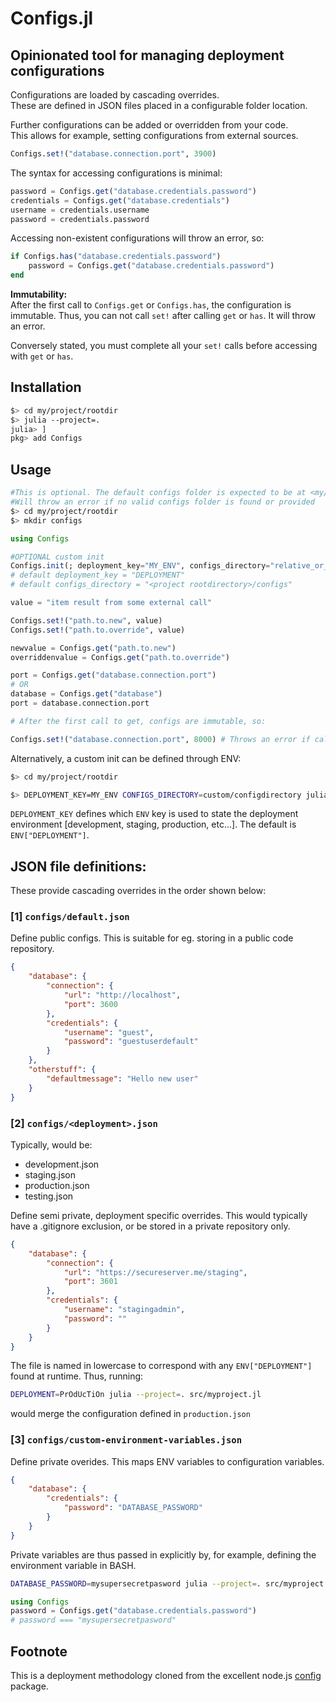 # Configs.jl

## Opinionated tool for managing deployment configurations

Configurations are loaded by cascading overrides.  
These are defined in JSON files placed in a configurable folder location.

Further configurations can be added or overridden from your code.  
This allows for example, setting configurations from external sources.
```julia
Configs.set!("database.connection.port", 3900)
```


The syntax for accessing configurations is minimal:
```julia
password = Configs.get("database.credentials.password")
credentials = Configs.get("database.credentials")
username = credentials.username
password = credentials.password
```

Accessing non-existent configurations will throw an error, so:
```julia
if Configs.has("database.credentials.password")
    password = Configs.get("database.credentials.password")
end
```


**Immutability:**  
After the first call to ```Configs.get``` or ```Configs.has```, the configuration is immutable. Thus, you can not call ```set!``` after calling ```get``` or ```has```. It will throw an error.

Conversely stated, you must complete all your ```set!``` calls before accessing with ```get``` or ```has```.

## Installation
```bash
$> cd my/project/rootdir
$> julia --project=.
julia> ]
pkg> add Configs
```
## Usage
```bash
#This is optional. The default configs folder is expected to be at <my/project/rootdir>/configs.
#Will throw an error if no valid configs folder is found or provided
$> cd my/project/rootdir
$> mkdir configs
```
```julia
using Configs

#OPTIONAL custom init
Configs.init(; deployment_key="MY_ENV", configs_directory="relative_or_absolute/custom/configdirectory") 
# default deployment_key = "DEPLOYMENT"
# default configs_directory = "<project rootdirectory>/configs"

value = "item result from some external call"

Configs.set!("path.to.new", value)
Configs.set!("path.to.override", value)

newvalue = Configs.get("path.to.new")
overriddenvalue = Configs.get("path.to.override")

port = Configs.get("database.connection.port")
# OR
database = Configs.get("database")
port = database.connection.port

# After the first call to get, configs are immutable, so:

Configs.set!("database.connection.port", 8000) # Throws an error if called here
```
Alternatively, a custom init can be defined through ENV:
```bash
$> cd my/project/rootdir

$> DEPLOYMENT_KEY=MY_ENV CONFIGS_DIRECTORY=custom/configdirectory julia --project=. src/project.jl
```
```DEPLOYMENT_KEY``` defines which ```ENV``` key is used to state the deployment environment [development, staging, production, etc...]. The default is ```ENV["DEPLOYMENT"]```.
## JSON file definitions:

These provide cascading overrides in the order shown below: 

### [1] ```configs/default.json```
Define public configs. This is suitable for eg. storing in a public code repository.
```json
{
    "database": {
        "connection": {
            "url": "http://localhost",
            "port": 3600
        },
        "credentials": {
            "username": "guest",
            "password": "guestuserdefault"
        }
    },
    "otherstuff": {
        "defaultmessage": "Hello new user"
    }
}
```
### [2] ```configs/<deployment>.json```
Typically, would be:
- development.json
- staging.json
- production.json
- testing.json

Define semi private, deployment specific overrides. This would typically have a .gitignore exclusion, or be stored in a private repository only.


```json
{
    "database": {
        "connection": {
            "url": "https://secureserver.me/staging",
            "port": 3601
        },
        "credentials": {
            "username": "stagingadmin",
            "password": ""
        }
    }
}
```
The file is named in lowercase to correspond with any ```ENV["DEPLOYMENT"]``` found at runtime. Thus, running:
```bash
DEPLOYMENT=PrOdUcTiOn julia --project=. src/myproject.jl
```
would merge the configuration defined in ```production.json```

### [3] ```configs/custom-environment-variables.json```
Define private overides. This maps ENV variables to configuration variables.

```json
{
    "database": {
        "credentials": {
            "password": "DATABASE_PASSWORD"
        }
    }
}
```
Private variables are thus passed in explicitly by, for example, defining the environment variable in BASH.
```bash
DATABASE_PASSWORD=mysupersecretpasword julia --project=. src/myproject.jl
```
```julia
using Configs
password = Configs.get("database.credentials.password")
# password === "mysupersecretpasword"
```

## Footnote
This is a deployment methodology cloned from the excellent node.js [config](https://www.npmjs.com/package/config) package.